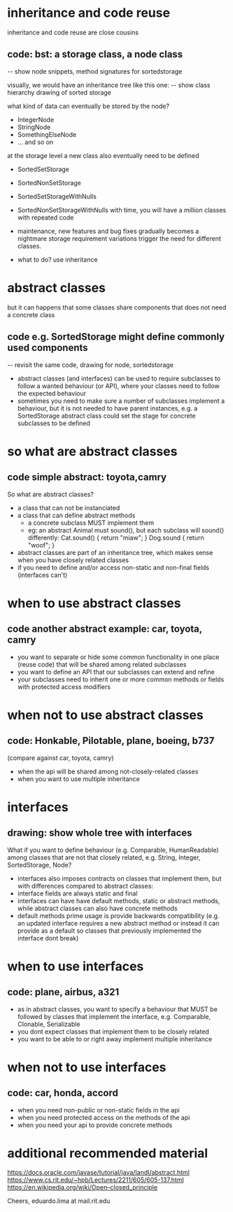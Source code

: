 # inheritance and code reuse

inheritance and code reuse are close cousins

## code: bst: a storage class, a node class
-- show node snippets, method signatures for sortedstorage

visually, we would have an inheritance tree like this one:
-- show class hierarchy drawing of sorted storage

what kind of data can eventually be stored by the node?
- IntegerNode
- StringNode
- SomethingElseNode
- ... and so on

at the storage level a new class also eventually need to be defined 
- SortedSetStorage
- SortedNonSetStorage
- SortedSetStorageWithNulls
- SortedNonSetStorageWithNulls
with time, you will have a million classes with repeated code

- maintenance, new features and bug fixes gradually becomes a nightmare
  storage requirement variations trigger the need for different classes.
- what to do? use inheritance


# abstract classes

but it can happens that some classes share components that does not need a concrete class

## code e.g. SortedStorage might define commonly used components
-- revisit the same code, drawing for node, sortedstorage

- abstract classes (and interfaces) can be used to require subclasses to follow a
  wanted behaviour (or API), where your classes need to follow the expected behaviour
- sometimes you need to make sure a number of subclasses implement a behaviour, but it
  is not needed to have parent instances, e.g. a SortedStorage abstract class could set
  the stage for concrete subclasses to be defined 


# so what are abstract classes

## code simple abstract: toyota,camry

So what are abstract classes?
- a class that can not be instanciated
- a class that can define abstract methods
  - a concrete subclass MUST implement them
  - eg: an abstract Animal must sound(), but each subclass will sound() differently:
        Cat.sound() { return "miaw"; } Dog.sound { return "woof"; }
- abstract classes are part of an inheritance tree, which makes sense when you have
  closely related classes
- if you need to define and/or access non-static and non-final fields (interfaces can't)

# when to use abstract classes

## code another abstract example: car, toyota, camry

- you want to separate or hide some common functionality in one place (reuse code)
  that will be shared among related subclasses
- you want to define an API that our subclasses can extend and refine
- your subclasses need to inherit one or more common methods or fields with
  protected access modifiers

# when not to use abstract classes

## code: Honkable, Pilotable, plane, boeing, b737
(compare against car, toyota, camry)

- when the api will be shared among not-closely-related classes
- when you want to use multiple inheritance

# interfaces

## drawing: show whole tree with interfaces

What if you want to define behaviour (e.g. Comparable, HumanReadable) among classes that
are not that closely related, e.g. String, Integer, SortedStorage, Node? 
- interfaces also imposes contracts on classes that implement them, but with differences
  compared to abstract classes:
- interface fields are always static and final
- interfaces can have have default methods, static or abstract methods,
  while abstract classes can also have concrete methods
- default methods prime usage is provide backwards compatibility (e.g. an updated
  interface requires a new abstract method or instead it can provide as a default so
  classes that previously implemented the interface dont break)

  
# when to use interfaces

## code: plane, airbus, a321

- as in abstract classes, you want to specify a behaviour that MUST be followed by
  classes that implement the interface, e.g. Comparable, Clonable, Serializable
- you dont expect classes that implement them to be closely related
- you want to be able to or right away implement multiple inheritance


# when not to use interfaces

## code: car, honda, accord

- when you need non-public or non-static fields in the api
- when you need protected access on the methods of the api
- when you need your api to provide concrete methods



# additional recommended material

https://docs.oracle.com/javase/tutorial/java/IandI/abstract.html
https://www.cs.rit.edu/~hpb/Lectures/2211/605/605-137.html
https://en.wikipedia.org/wiki/Open–closed_principle






Cheers,
eduardo.lima at mail.rit.edu